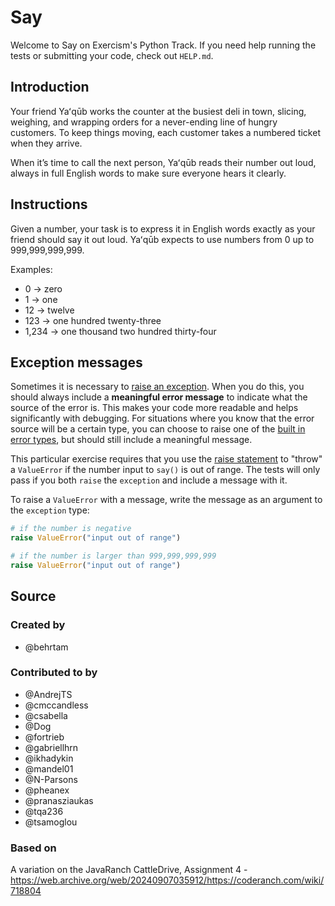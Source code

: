 # Say

Welcome to Say on Exercism's Python Track.
If you need help running the tests or submitting your code, check out `HELP.md`.

## Introduction

Your friend Yaʻqūb works the counter at the busiest deli in town, slicing, weighing, and wrapping orders for a never-ending line of hungry customers.
To keep things moving, each customer takes a numbered ticket when they arrive.

When it’s time to call the next person, Yaʻqūb reads their number out loud, always in full English words to make sure everyone hears it clearly.

## Instructions

Given a number, your task is to express it in English words exactly as your friend should say it out loud.
Yaʻqūb expects to use numbers from 0 up to 999,999,999,999.

Examples:

- 0 → zero
- 1 → one
- 12 → twelve
- 123 → one hundred twenty-three
- 1,234 → one thousand two hundred thirty-four

## Exception messages

Sometimes it is necessary to [raise an exception](https://docs.python.org/3/tutorial/errors.html#raising-exceptions). When you do this, you should always include a **meaningful error message** to indicate what the source of the error is. This makes your code more readable and helps significantly with debugging. For situations where you know that the error source will be a certain type, you can choose to raise one of the [built in error types](https://docs.python.org/3/library/exceptions.html#base-classes), but should still include a meaningful message.

This particular exercise requires that you use the [raise statement](https://docs.python.org/3/reference/simple_stmts.html#the-raise-statement) to "throw" a `ValueError` if the number input to `say()` is out of range. The tests will only pass if you both `raise` the `exception` and include a message with it.

To raise a `ValueError` with a message, write the message as an argument to the `exception` type:

```python
# if the number is negative
raise ValueError("input out of range")

# if the number is larger than 999,999,999,999
raise ValueError("input out of range")
```

## Source

### Created by

- @behrtam

### Contributed to by

- @AndrejTS
- @cmccandless
- @csabella
- @Dog
- @fortrieb
- @gabriellhrn
- @ikhadykin
- @mandel01
- @N-Parsons
- @pheanex
- @pranasziaukas
- @tqa236
- @tsamoglou

### Based on

A variation on the JavaRanch CattleDrive, Assignment 4 - https://web.archive.org/web/20240907035912/https://coderanch.com/wiki/718804